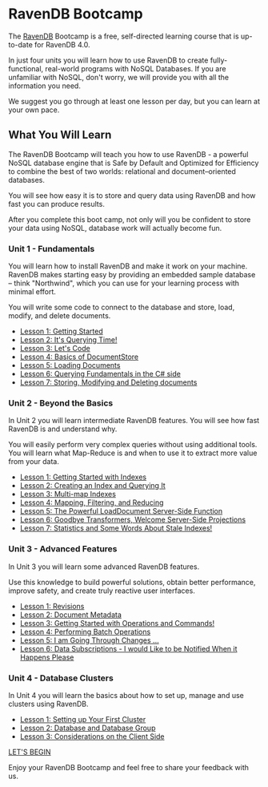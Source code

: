 # RavenDB Bootcamp

The [RavenDB](http://ravendb.net/ "RavenDB is the premier NoSQL database for .NET") Bootcamp is a free, self-directed learning course that is up-to-date for RavenDB 4.0.

In just four units you will learn how to use RavenDB to create fully-functional, real-world programs with NoSQL Databases. If you are unfamiliar with NoSQL, don't worry, we will provide you with all the information you need.

We suggest you go through at least one lesson per day, but you can learn at your own pace.

## What You Will Learn

The RavenDB Bootcamp will teach you how to use RavenDB - a powerful NoSQL database engine that is Safe by Default and Optimized for Efficiency to combine the best of two worlds: relational and document–oriented databases.

You will see how easy it is to store and query data using RavenDB and how fast you can produce results.

After you complete this boot camp, not only will you be confident to store your data using NoSQL, database work will actually become fun.

### Unit 1 - Fundamentals

You will learn how to install RavenDB and make it work on your machine. RavenDB makes starting easy by providing an embedded sample database – think "Northwind", which you can use for your learning process with minimal effort. 

You will write some code to connect to the database and store, load, modify, and delete documents.

* [Lesson 1: Getting Started](src/unit1/lesson1)
* [Lesson 2: It's Querying Time!](src/unit1/lesson2)
* [Lesson 3: Let's Code](src/unit1/lesson3)
* [Lesson 4: Basics of DocumentStore](src/unit1/lesson4)
* [Lesson 5: Loading Documents](src/unit1/lesson5)
* [Lesson 6: Querying Fundamentals in the C# side](src/unit1/lesson6)
* [Lesson 7: Storing, Modifying and Deleting documents](src/unit1/lesson7)

### Unit 2 - Beyond the Basics

In Unit 2 you will learn intermediate RavenDB features. You will see how fast RavenDB is and understand why.

You will easily perform very complex queries without using additional tools. You will learn what Map-Reduce is and when to use it to extract more value from your data.

* [Lesson 1: Getting Started with Indexes](src/unit2/lesson1)
* [Lesson 2: Creating an Index and Querying It](src/unit2/lesson2)
* [Lesson 3: Multi-map Indexes](src/unit2/lesson3)
* [Lesson 4: Mapping, Filtering, and Reducing](src/unit2/lesson4)
* [Lesson 5: The Powerful LoadDocument Server-Side Function](src/unit2/lesson5)
* [Lesson 6: Goodbye Transformers, Welcome Server-Side Projections](src/unit2/lesson6)
* [Lesson 7: Statistics and Some Words About Stale Indexes!](src/Unit-2/lesson7)

### Unit 3 - Advanced Features

In Unit 3 you will learn some advanced RavenDB features.

Use this knowledge to build powerful solutions, obtain better performance, improve safety, and create truly reactive user interfaces.

* [Lesson 1: Revisions](src/unit3/lesson1)
* [Lesson 2: Document Metadata](src/unit3/lesson2)
* [Lesson 3: Getting Started with Operations and Commands!](src/unit3/lesson3)
* [Lesson 4: Performing Batch Operations](src/unit3/lesson4)
* [Lesson 5: I am Going Through Changes ...](src/unit3/lesson5)
* [Lesson 6: Data Subscriptions - I would Like to be Notified When it Happens Please](src/unit3/lesson6)

### Unit 4 - Database Clusters

In Unit 4 you will learn the basics about how to set up, manage and use clusters using RavenDB.

* [Lesson 1: Setting up Your First Cluster](src/unit4/lesson1)
* [Lesson 2: Database and Database Group](src/unit4/lesson2)
* [Lesson 3: Considerations on the Client Side](src/unit4/lesson3)


[LET'S BEGIN](src/unit1/lesson1)

Enjoy your RavenDB Bootcamp and feel free to share your feedback with us.
